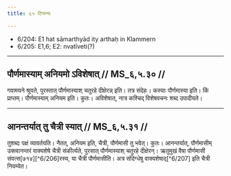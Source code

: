 ```yaml
---
title: ६५ टिप्पन्यः

---
```

- 6/204: E1 hat sāmarthyād ity arthaḥ in Klammern
- 6/205: E1,6; E2: nvatīveti(?)

____________________________________________


## पौर्णमास्याम् अनियमो ऽविशेषात् // MS_६,५.३० //

गवामयने श्रूयते, पुरस्तात् पौर्णमास्याश् चतुरहे दीक्षेरन्न् इति। तत्र संदेहः। कस्याः पौर्णमास्या इति। किं प्राप्तम्। पौर्णमास्याम् अनियम इति। कुतः। अविशेषात्, नात्र कश्चिद् विशेषवचनः शब्द उपादीयते।


____________________________________________


## आनन्तर्यात् तु चैत्री स्यात् // MS_६,५.३१ //

तुशब्दः पक्षं व्यावर्तयति। नैतत्, अनियम इति, चैत्री, पौर्णमासी तु भवेत्। कुतः। आनन्तर्यात्, पौर्णमासीम् उक्त्वानन्तरं वाक्यशेषे चैत्री संकीर्त्यते, पुरसात् पौर्णमास्याश् चतुरहे दीक्षेरन्। ऋतुमुखं वैषा पौर्णमासी संवत्स[७१४][^6/206]रस्य, या चैत्री पौर्णमासीति। अत्र संदिग्धेषु वाक्यशेषाद्[^6/207] इति चैत्री नियम्येत।
